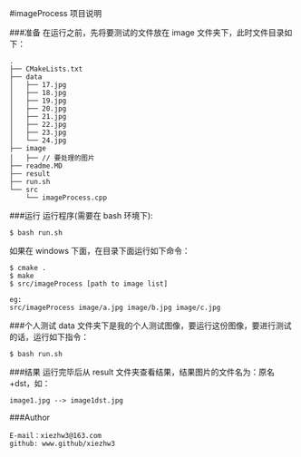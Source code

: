 #imageProcess 项目说明

###准备
在运行之前，先将要测试的文件放在 image 文件夹下，此时文件目录如下：

	.
	├── CMakeLists.txt
	├── data
	│   ├── 17.jpg
	│   ├── 18.jpg
	│   ├── 19.jpg
	│   ├── 20.jpg
	│   ├── 21.jpg
	│   ├── 22.jpg
	│   ├── 23.jpg
	│   └── 24.jpg
	├── image
	│   ├── // 要处理的图片
	├── readme.MD
	├── result
	├── run.sh
	└── src
	    └── imageProcess.cpp

###运行
运行程序(需要在 bash 环境下):
	
	$ bash run.sh
	
如果在 windows 下面，在目录下面运行如下命令：
	
	$ cmake .
	$ make
	$ src/imageProcess [path to image list]
	
	eg:
	src/imageProcess image/a.jpg image/b.jpg image/c.jpg
	

###个人测试
data 文件夹下是我的个人测试图像，要运行这份图像，要进行测试的话，运行如下指令：

	$ bash run.sh
	
###结果
运行完毕后从 result 文件夹查看结果，结果图片的文件名为：原名+dst，如：

	image1.jpg --> image1dst.jpg
	
###Author

	E-mail：xiezhw3@163.com
	github: www.github/xiezhw3